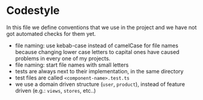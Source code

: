 # Codestyle

In this file we define conventions that we use in the project and we have not got
automated checks for them yet.


- file naming: use kebab-case instead of camelCase for file names because changing lower case letters to capital ones have caused problems in every one of my projects.
- file naming: start file names with small letters
- tests are always next to their implementation, in the same directory
- test files are called `<component-name>.test.ts`
- we use a domain driven structure (`user`, `product`), instead of feature driven (e.g.: `views`, `stores`, etc..)

